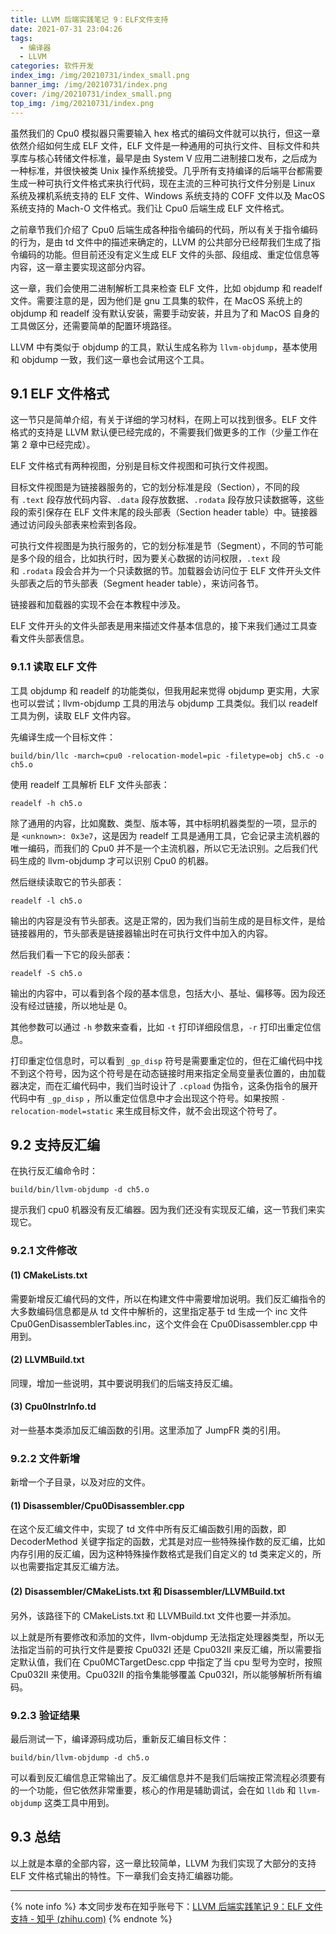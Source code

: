 ```yaml
---
title: LLVM 后端实践笔记 9：ELF文件支持
date: 2021-07-31 23:04:26
tags:
  - 编译器
  - LLVM
categories: 软件开发
index_img: /img/20210731/index_small.png
banner_img: /img/20210731/index.png
cover: /img/20210731/index_small.png
top_img: /img/20210731/index.png
---
```

虽然我们的 Cpu0 模拟器只需要输入 hex 格式的编码文件就可以执行，但这一章依然介绍如何生成 ELF 文件，ELF 文件是一种通用的可执行文件、目标文件和共享库与核心转储文件标准，最早是由 System V 应用二进制接口发布，之后成为一种标准，并很快被类 Unix 操作系统接受。几乎所有支持编译的后端平台都需要生成一种可执行文件格式来执行代码，现在主流的三种可执行文件分别是 Linux 系统及裸机系统支持的 ELF 文件、Windows 系统支持的 COFF 文件以及 MacOS 系统支持的 Mach-O 文件格式。我们让 Cpu0 后端生成 ELF 文件格式。

之前章节我们介绍了 Cpu0 后端生成各种指令编码的代码，所以有关于指令编码的行为，是由 td 文件中的描述来确定的，LLVM 的公共部分已经帮我们生成了指令编码的功能。但目前还没有定义生成 ELF 文件的头部、段组成、重定位信息等内容，这一章主要实现这部分内容。

这一章，我们会使用二进制解析工具来检查 ELF 文件，比如 objdump 和 readelf 文件。需要注意的是，因为他们是 gnu 工具集的软件，在 MacOS 系统上的 objdump 和 readelf 没有默认安装，需要手动安装，并且为了和 MacOS 自身的工具做区分，还需要简单的配置环境路径。

LLVM 中有类似于 objdump 的工具，默认生成名称为 `llvm-objdump`，基本使用和 objdump 一致，我们这一章也会试用这个工具。

## 9.1 ELF 文件格式

这一节只是简单介绍，有关于详细的学习材料，在网上可以找到很多。ELF 文件格式的支持是 LLVM 默认便已经完成的，不需要我们做更多的工作（少量工作在第 2 章中已经完成）。

ELF 文件格式有两种视图，分别是目标文件视图和可执行文件视图。

目标文件视图是为链接器服务的，它的划分标准是段（Section），不同的段有 `.text` 段存放代码内容、`.data` 段存放数据、`.rodata` 段存放只读数据等，这些段的索引保存在 ELF 文件末尾的段头部表（Section header table）中。链接器通过访问段头部表来检索到各段。

可执行文件视图是为执行服务的，它的划分标准是节（Segment），不同的节可能是多个段的组合，比如执行时，因为要关心数据的访问权限，`.text` 段和 `.rodata` 段会合并为一个只读数据的节。加载器会访问位于 ELF 文件开头文件头部表之后的节头部表（Segment header table），来访问各节。

链接器和加载器的实现不会在本教程中涉及。

ELF 文件开头的文件头部表是用来描述文件基本信息的，接下来我们通过工具查看文件头部表信息。

### 9.1.1 读取 ELF 文件

工具 objdump 和 readelf 的功能类似，但我用起来觉得 objdump 更实用，大家也可以尝试；llvm-objdump 工具的用法与 objdump 工具类似。我们以 readelf 工具为例，读取 ELF 文件内容。

先编译生成一个目标文件：

```text
build/bin/llc -march=cpu0 -relocation-model=pic -filetype=obj ch5.c -o ch5.o
```

使用 readelf 工具解析 ELF 文件头部表：

```text
readelf -h ch5.o
```

除了通用的内容，比如魔数、类型、版本等，其中标明机器类型的一项，显示的是 `<unknown>: 0x3e7`，这是因为 readelf 工具是通用工具，它会记录主流机器的唯一编码，而我们的 Cpu0 并不是一个主流机器，所以它无法识别。之后我们代码生成的 llvm-objdump 才可以识别 Cpu0 的机器。

然后继续读取它的节头部表：

```text
readelf -l ch5.o
```

输出的内容是没有节头部表。这是正常的，因为我们当前生成的是目标文件，是给链接器用的，节头部表是链接器输出时在可执行文件中加入的内容。

然后我们看一下它的段头部表：

```text
readelf -S ch5.o
```

输出的内容中，可以看到各个段的基本信息，包括大小、基址、偏移等。因为段还没有经过链接，所以地址是 0。

其他参数可以通过 `-h` 参数来查看，比如 `-t` 打印详细段信息，`-r` 打印出重定位信息。

打印重定位信息时，可以看到 `_gp_disp` 符号是需要重定位的，但在汇编代码中找不到这个符号，因为这个符号是在动态链接时用来指定全局变量表位置的，由加载器决定，而在汇编代码中，我们当时设计了 `.cpload` 伪指令，这条伪指令的展开代码中有 `_gp_disp` ，所以重定位信息中才会出现这个符号。如果按照 `-relocation-model=static` 来生成目标文件，就不会出现这个符号了。

## 9.2 支持反汇编

在执行反汇编命令时：

```text
build/bin/llvm-objdump -d ch5.o
```

提示我们 cpu0 机器没有反汇编器。因为我们还没有实现反汇编，这一节我们来实现它。

### 9.2.1 文件修改

#### (1) CMakeLists.txt

需要新增反汇编代码的文件，所以在构建文件中需要增加说明。我们反汇编指令的大多数编码信息都是从 td 文件中解析的，这里指定基于 td 生成一个 inc 文件 Cpu0GenDisassemblerTables.inc，这个文件会在 Cpu0Disassembler.cpp 中用到。

#### (2) LLVMBuild.txt

同理，增加一些说明，其中要说明我们的后端支持反汇编。

#### (3) Cpu0InstrInfo.td

对一些基本类添加反汇编函数的引用。这里添加了 JumpFR 类的引用。

### 9.2.2 文件新增

新增一个子目录，以及对应的文件。

#### (1) Disassembler/Cpu0Disassembler.cpp

在这个反汇编文件中，实现了 td 文件中所有反汇编函数引用的函数，即 DecoderMethod 关键字指定的函数，尤其是对应一些特殊操作数的反汇编，比如内存引用的反汇编，因为这种特殊操作数格式是我们自定义的 td 类来定义的，所以也需要指定其反汇编方法。

#### (2) Disassembler/CMakeLists.txt 和 Disassembler/LLVMBuild.txt

另外，该路径下的 CMakeLists.txt 和 LLVMBuild.txt 文件也要一并添加。

  

以上就是所有要修改和添加的文件，llvm-objdump 无法指定处理器类型，所以无法指定当前的可执行文件是要按 Cpu032I 还是 Cpu032II 来反汇编，所以需要指定默认值，我们在 Cpu0MCTargetDesc.cpp 中指定了当 cpu 型号为空时，按照 Cpu032II 来使用。Cpu032II 的指令集能够覆盖 Cpu032I，所以能够解析所有编码。

### 9.2.3 验证结果

最后测试一下，编译源码成功后，重新反汇编目标文件：

```text
build/bin/llvm-objdump -d ch5.o
```

可以看到反汇编信息正常输出了。反汇编信息并不是我们后端按正常流程必须要有的一个功能，但它依然非常重要，核心的作用是辅助调试，会在如 `lldb` 和 `llvm-objdump` 这类工具中用到。

## 9.3 总结

以上就是本章的全部内容，这一章比较简单，LLVM 为我们实现了大部分的支持 ELF 文件格式输出的特性。下一章我们会支持汇编器功能。

---
{% note info %}
本文同步发布在知乎账号下：[LLVM 后端实践笔记 9：ELF 文件支持 - 知乎 (zhihu.com)](https://zhuanlan.zhihu.com/p/395013751)
{% endnote %}